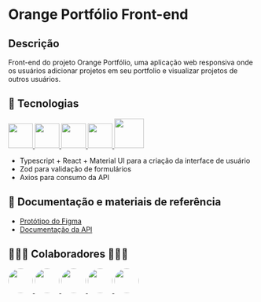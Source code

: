 # Orange Portfólio Front-end

## Descrição

Front-end do projeto Orange Portfólio, uma aplicação web responsiva onde os usuários adicionar projetos em seu portfolio e visualizar projetos de outros usuários.

## 🚀 Tecnologias

<div>

<a href="https://www.typescriptlang.org/" title="Typescript" target="_blank">

<img src="https://upload.wikimedia.org/wikipedia/commons/thumb/4/4c/Typescript_logo_2020.svg/512px-Typescript_logo_2020.svg.png" heigth="50px" width="50px" />

</a>

<a href="https://react.dev/" title="React" target="_blank">

<img src="https://upload.wikimedia.org/wikipedia/commons/thumb/a/a7/React-icon.svg/2300px-React-icon.svg.png" heigth="50px" width="50px" />
</a>

<a href="https://mui.com/material-ui/getting-started/" title="Material UI" target="_blank">

<img src="https://mui.com/static/logo.png" heigth="50px" width="50px" />

</a>

<a href="https://zod.dev/" title="Zod" target="_blank">

<img src="https://zod.dev/logo.svg" heigth="50px" width="50px" />

</a>

<a href="https://axios-http.com/docs/intro" title="Axios" target="_blank">

<img src="https://axios-http.com/assets/logo.svg" heigth="60px" width="60px" />
</a>

</div>

- Typescript + React + Material UI para a criação da interface de usuário
- Zod para validação de formulários
- Axios para consumo da API

## 📖 Documentação e materiais de referência

- [Protótipo do Figma](<https://www.figma.com/file/miD7bNP7eMfUs8ck1lb2JZ/Desafio---Programa-de-Forma%C3%A7%C3%A3o-5.0-(Copy)?type=design&node-id=214-3448&mode=design&t=4BFqKQ5v613cwgSQ-0>)
- [Documentação da API](https://orangeportfoliosquad32.software/api-docs/)

## 👨🏻‍💻 Colaboradores 👩🏻‍💻

<div>

<a href="https://github.com/fjose90" target="_blank">

<img src="https://avatars.githubusercontent.com/u/36886193?s=96&v=4" heigth="50px" width="50px" style="border-radius: 50%;" />
</a>

<a href="https://github.com/Tiago0Br" target="_blank">

<img src="https://avatars.githubusercontent.com/u/52180428?s=70&v=4" heigth="50px" width="50px" style="border-radius: 50%;" />
</a>

<a href="https://github.com/JulianaMariaSousaMesquita" target="_blank">

<img src="https://avatars.githubusercontent.com/u/60270373?s=70&v=4" heigth="50px" width="50px" style="border-radius: 50%;" />
</a>

<a href="https://github.com/MatthewsBritto" target="_blank">

<img src="https://avatars.githubusercontent.com/u/84083804?s=70&v=4" heigth="50px" width="50px" style="border-radius: 50%;" />
</a>

<a href="https://github.com/danielmouraolvieira1995" target="_blank">

<img src="https://avatars.githubusercontent.com/u/157546902?s=70&v=4" heigth="50px" width="50px" style="border-radius: 50%;" />
</a>

</div>
